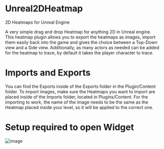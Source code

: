 # Unreal2DHeatmap
2D Heatmaps for Unreal Engine

A very simple drag and drop Heatmap for anything 2D in Unreal engine.
This heatmap plugin allows you to export the heatmaps as images, import them easily back into the game and gives the choice between a Top-Down view and a Side view.
Additionally, as many actors as needed can be added for the heatmap to trace, by default it takes the player character to trace.

# Imports and Exports
You can find the Exports inside of the Exports folder in the Plugin/Content folder.
To import images, make sure the Heatmaps you want to import are placed inside of the Imports folder, located in Plugins/Content.
For the importing to work, the name of the image needs to be the same as the Heatmap placed inside your level, so it will be applied to the correct one.

# Setup required to open Widget
![image](https://github.com/CasTrines/Unreal2DHeatmap/assets/90839770/28e89f48-61a7-4109-96cf-1506cf5a942a)
